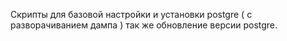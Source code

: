 Скрипты для базовой настройки и установки postgre ( с разворачиванием дампа ) так же обновление версии postgre.
